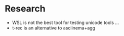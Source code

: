 # Research

* WSL is not the best tool for testing unicode tools ...
* t-rec is an alternative to asciinema+agg